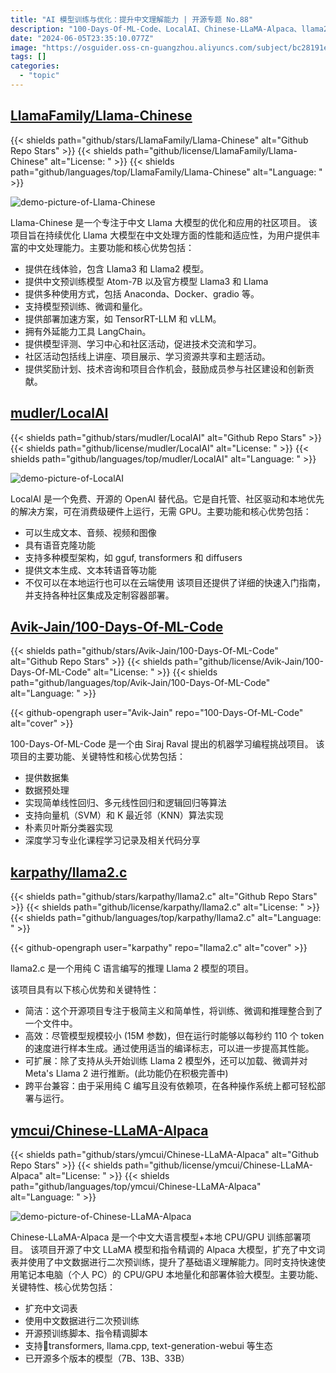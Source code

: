 ```yaml
---
title: "AI 模型训练与优化：提升中文理解能力 | 开源专题 No.88"
description: "100-Days-Of-ML-Code、LocalAI、Chinese-LLaMA-Alpaca、llama2.c、Llama-Chinese 等项目涵盖了机器学习、自然语言处理等领域的开源项目。这些项目提供了丰富的功能和优势，包括数据处理、模型训练、部署等，助力开发者学习和应用相关技术。"
date: "2024-06-05T23:35:10.077Z"
image: "https://osguider.oss-cn-guangzhou.aliyuncs.com/subject/bc28191ec4345e7e8a07c05c9a1d63c5.png"
tags: []
categories:
  - "topic"
---
```


## [LlamaFamily/Llama-Chinese](https://github.com/LlamaFamily/Llama-Chinese)

{{< shields path="github/stars/LlamaFamily/Llama-Chinese" alt="Github Repo Stars" >}} {{< shields path="github/license/LlamaFamily/Llama-Chinese" alt="License: " >}} {{< shields path="github/languages/top/LlamaFamily/Llama-Chinese" alt="Language: " >}}

![demo-picture-of-Llama-Chinese](https://static.osguider.com/subject/github/LlamaFamily/Llama-Chinese/872c0ff0fee2e4690e9be5790bae4654.png)

Llama-Chinese 是一个专注于中文 Llama 大模型的优化和应用的社区项目。
该项目旨在持续优化 Llama 大模型在中文处理方面的性能和适应性，为用户提供丰富的中文处理能力。主要功能和核心优势包括：

- 提供在线体验，包含 Llama3 和 Llama2 模型。
- 提供中文预训练模型 Atom-7B 以及官方模型 Llama3 和 Llama
- 提供多种使用方式，包括 Anaconda、Docker、gradio 等。
- 支持模型预训练、微调和量化。
- 提供部署加速方案，如 TensorRT-LLM 和 vLLM。
- 拥有外延能力工具 LangChain。
- 提供模型评测、学习中心和社区活动，促进技术交流和学习。
- 社区活动包括线上讲座、项目展示、学习资源共享和主题活动。
- 提供奖励计划、技术咨询和项目合作机会，鼓励成员参与社区建设和创新贡献。
  
## [mudler/LocalAI](https://github.com/mudler/LocalAI)

{{< shields path="github/stars/mudler/LocalAI" alt="Github Repo Stars" >}} {{< shields path="github/license/mudler/LocalAI" alt="License: " >}} {{< shields path="github/languages/top/mudler/LocalAI" alt="Language: " >}}

![demo-picture-of-LocalAI](https://static.osguider.com/subject/github/mudler/LocalAI/b8e088af2d3a710add0cbd2a3096aa5f.jpeg)

LocalAI 是一个免费、开源的 OpenAI 替代品。它是自托管、社区驱动和本地优先的解决方案，可在消费级硬件上运行，无需 GPU。主要功能和核心优势包括：

- 可以生成文本、音频、视频和图像
- 具有语音克隆功能
- 支持多种模型架构，如 gguf, transformers 和 diffusers
- 提供文本生成、文本转语音等功能
- 不仅可以在本地运行也可以在云端使用
该项目还提供了详细的快速入门指南，并支持各种社区集成及定制容器部署。
  
## [Avik-Jain/100-Days-Of-ML-Code](https://github.com/Avik-Jain/100-Days-Of-ML-Code)

{{< shields path="github/stars/Avik-Jain/100-Days-Of-ML-Code" alt="Github Repo Stars" >}} {{< shields path="github/license/Avik-Jain/100-Days-Of-ML-Code" alt="License: " >}} {{< shields path="github/languages/top/Avik-Jain/100-Days-Of-ML-Code" alt="Language: " >}}

{{< github-opengraph user="Avik-Jain" repo="100-Days-Of-ML-Code" alt="cover" >}}

100-Days-Of-ML-Code 是一个由 Siraj Raval 提出的机器学习编程挑战项目。
该项目的主要功能、关键特性和核心优势包括：

- 提供数据集
- 数据预处理
- 实现简单线性回归、多元线性回归和逻辑回归等算法
- 支持向量机（SVM）和 K 最近邻（KNN）算法实现
- 朴素贝叶斯分类器实现
- 深度学习专业化课程学习记录及相关代码分享
  
## [karpathy/llama2.c](https://github.com/karpathy/llama2.c)

{{< shields path="github/stars/karpathy/llama2.c" alt="Github Repo Stars" >}} {{< shields path="github/license/karpathy/llama2.c" alt="License: " >}} {{< shields path="github/languages/top/karpathy/llama2.c" alt="Language: " >}}

{{< github-opengraph user="karpathy" repo="llama2.c" alt="cover" >}}

llama2.c 是一个用纯 C 语言编写的推理 Llama 2 模型的项目。

该项目具有以下核心优势和关键特性：

- 简洁：这个开源项目专注于极简主义和简单性，将训练、微调和推理整合到了一个文件中。
- 高效：尽管模型规模较小 (15M 参数)，但在运行时能够以每秒约 110 个 token 的速度进行样本生成。通过使用适当的编译标志，可以进一步提高其性能。
- 可扩展：除了支持从头开始训练 Llama 2 模型外，还可以加载、微调并对 Meta's Llama 2 进行推断。(此功能仍在积极完善中)
- 跨平台兼容：由于采用纯 C 编写且没有依赖项，在各种操作系统上都可轻松部署与运行。
  
## [ymcui/Chinese-LLaMA-Alpaca](https://github.com/ymcui/Chinese-LLaMA-Alpaca)

{{< shields path="github/stars/ymcui/Chinese-LLaMA-Alpaca" alt="Github Repo Stars" >}} {{< shields path="github/license/ymcui/Chinese-LLaMA-Alpaca" alt="License: " >}} {{< shields path="github/languages/top/ymcui/Chinese-LLaMA-Alpaca" alt="Language: " >}}

![demo-picture-of-Chinese-LLaMA-Alpaca](https://static.osguider.com/subject/github/ymcui/Chinese-LLaMA-Alpaca/c1ac37031b2ba646dc880930487069dd.png)

Chinese-LLaMA-Alpaca 是一个中文大语言模型+本地 CPU/GPU 训练部署项目。
该项目开源了中文 LLaMA 模型和指令精调的 Alpaca 大模型，扩充了中文词表并使用了中文数据进行二次预训练，提升了基础语义理解能力。同时支持快速使用笔记本电脑（个人 PC）的 CPU/GPU 本地量化和部署体验大模型。主要功能、关键特性、核心优势包括：

- 扩充中文词表
- 使用中文数据进行二次预训练
- 开源预训练脚本、指令精调脚本
- 支持🤗transformers, llama.cpp, text-generation-webui 等生态
- 已开源多个版本的模型（7B、13B、33B）
  
